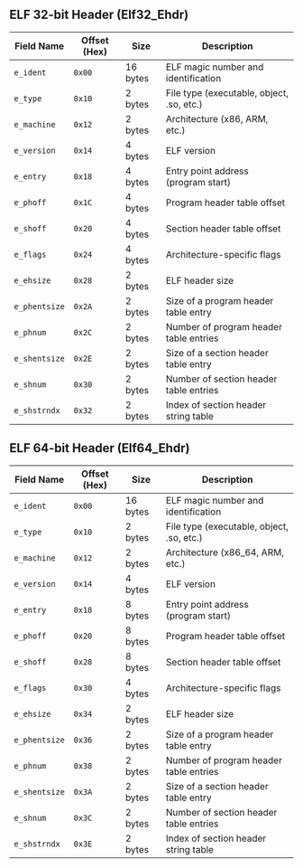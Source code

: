 ## **ELF 32-bit Header (Elf32_Ehdr)**

| Field Name | Offset (Hex) | Size | Description |
| --- | --- | --- | --- |
| `e_ident` | `0x00` | 16 bytes | ELF magic number and identification |
| `e_type` | `0x10` | 2 bytes | File type (executable, object, .so, etc.) |
| `e_machine` | `0x12` | 2 bytes | Architecture (x86, ARM, etc.) |
| `e_version` | `0x14` | 4 bytes | ELF version |
| `e_entry` | `0x18` | 4 bytes | Entry point address (program start) |
| `e_phoff` | `0x1C` | 4 bytes | Program header table offset |
| `e_shoff` | `0x20` | 4 bytes | Section header table offset |
| `e_flags` | `0x24` | 4 bytes | Architecture-specific flags |
| `e_ehsize` | `0x28` | 2 bytes | ELF header size |
| `e_phentsize` | `0x2A` | 2 bytes | Size of a program header table entry |
| `e_phnum` | `0x2C` | 2 bytes | Number of program header table entries |
| `e_shentsize` | `0x2E` | 2 bytes | Size of a section header table entry |
| `e_shnum` | `0x30` | 2 bytes | Number of section header table entries |
| `e_shstrndx` | `0x32` | 2 bytes | Index of section header string table |

## **ELF 64-bit Header (Elf64_Ehdr)**

| Field Name | Offset (Hex) | Size | Description |
| --- | --- | --- | --- |
| `e_ident` | `0x00` | 16 bytes | ELF magic number and identification |
| `e_type` | `0x10` | 2 bytes | File type (executable, object, .so, etc.) |
| `e_machine` | `0x12` | 2 bytes | Architecture (x86_64, ARM, etc.) |
| `e_version` | `0x14` | 4 bytes | ELF version |
| `e_entry` | `0x18` | 8 bytes | Entry point address (program start) |
| `e_phoff` | `0x20` | 8 bytes | Program header table offset |
| `e_shoff` | `0x28` | 8 bytes | Section header table offset |
| `e_flags` | `0x30` | 4 bytes | Architecture-specific flags |
| `e_ehsize` | `0x34` | 2 bytes | ELF header size |
| `e_phentsize` | `0x36` | 2 bytes | Size of a program header table entry |
| `e_phnum` | `0x38` | 2 bytes | Number of program header table entries |
| `e_shentsize` | `0x3A` | 2 bytes | Size of a section header table entry |
| `e_shnum` | `0x3C` | 2 bytes | Number of section header table entries |
| `e_shstrndx` | `0x3E` | 2 bytes | Index of section header string table |
